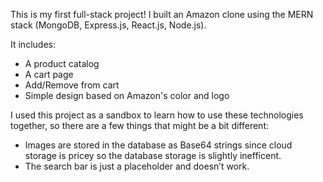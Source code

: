 This is my first full-stack project! I built an Amazon clone using the MERN stack (MongoDB, Express.js, React.js, Node.js).

It includes:
  - A product catalog
  - A cart page
  - Add/Remove from cart
  - Simple design based on Amazon's color and logo

I used this project as a sandbox to learn how to use these technologies together, so there are a few things that might be a bit different:

  - Images are stored in the database as Base64 strings since cloud storage is pricey so the database storage is slightly inefficent.
  - The search bar is just a placeholder and doesn’t work.
